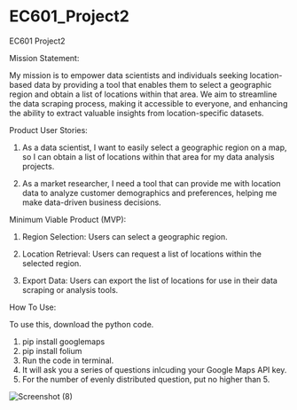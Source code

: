 # EC601_Project2
EC601 Project2

Mission Statement:

My mission is to empower data scientists and individuals seeking location-based data by providing a tool that enables them to select a geographic region and obtain a list of locations within that area. We aim to streamline the data scraping process, making it accessible to everyone, and enhancing the ability to extract valuable insights from location-specific datasets.


Product User Stories:

1. As a data scientist, I want to easily select a geographic region on a map, so I can obtain a list of locations within that area for my data analysis projects.

2. As a market researcher, I need a tool that can provide me with location data to analyze customer demographics and preferences, helping me make data-driven business decisions.

Minimum Viable Product (MVP):

1. Region Selection: Users can select a geographic region.

2. Location Retrieval: Users can request a list of locations within the selected region.

3. Export Data: Users can export the list of locations for use in their data scraping or analysis tools.

How To Use:

To use this, download the python code.
1. pip install googlemaps
2. pip install folium
3. Run the code in terminal.
4. It will ask you a series of questions inlcuding your Google Maps API key.
5. For the number of evenly distributed question, put no higher than 5.

![Screenshot (8)](https://github.com/Jpark99/EC601_Project2/assets/10427379/e4d6f9db-a4ba-4e4e-ae07-97a765171760)

